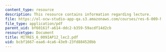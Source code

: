 ```yaml
---
content_type: resource
description: This resource contains information regarding lecture.
file: https://ol-ocw-studio-app-qa.s3.amazonaws.com/courses/res-6-009-how-to-process-analyze-and-visualize-data-january-iap-2012/bcbf1667eaa64ca643e923fd884520bb_MITRES_6_009IAP12_lec2.pdf
file_type: application/pdf
parent_uid: bf60161f-a614-ddc2-b359-59acdf14d2cb
resourcetype: Document
title: MITRES_6_009IAP12_lec2.pdf
uid: bcbf1667-eaa6-4ca6-43e9-23fd884520bb
---
```

